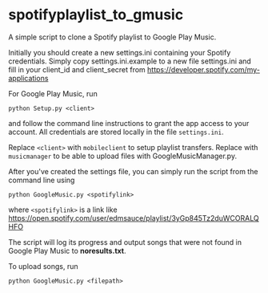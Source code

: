 # spotifyplaylist_to_gmusic
A simple script to clone a Spotify playlist to Google Play Music.

Initially you should create a new settings.ini containing your Spotify credentials. Simply copy settings.ini.example to a new file settings.ini and fill in your client_id and client_secret from https://developer.spotify.com/my-applications

For Google Play Music, run 

`python Setup.py <client>`

and follow the command line instructions to grant the app access to your account. All credentials are stored locally in the file `settings.ini`. 

Replace `<client>` with `mobileclient` to setup playlist transfers. Replace with `musicmanager` to be able to upload files with GoogleMusicManager.py.

After you've created the settings file, you can simply run the script from the command line using

`python GoogleMusic.py <spotifylink>`

where `<spotifylink>` is a link like https://open.spotify.com/user/edmsauce/playlist/3yGp845Tz2duWCORALQHFO

The script will log its progress and output songs that were not found in Google Play Music to **noresults.txt**.


To upload songs, run

`python GoogleMusic.py <filepath>`